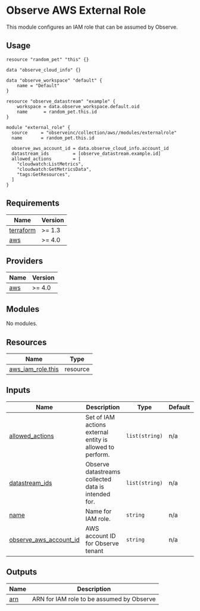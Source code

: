 # Observe AWS External Role

This module configures an IAM role that can be assumed by Observe.

## Usage

```hcl
resource "random_pet" "this" {}

data "observe_cloud_info" {}

data "observe_workspace" "default" {
    name = "Default"
}

resource "observe_datastream" "example" {
    workspace = data.observe_workspace.default.oid
    name      = random_pet.this.id
}

module "external_role" {
  source     = "observeinc/collection/aws//modules/externalrole"
  name       = random_pet.this.id

  observe_aws_account_id = data.observe_cloud_info.account_id
  datastream_ids         = [observe_datastream.example.id]
  allowed_actions        = [
    "cloudwatch:ListMetrics",
    "cloudwatch:GetMetricsData",
    "tags:GetResources",
  ]
}

```

<!-- BEGINNING OF PRE-COMMIT-TERRAFORM DOCS HOOK -->
## Requirements

| Name | Version |
|------|---------|
| <a name="requirement_terraform"></a> [terraform](#requirement\_terraform) | >= 1.3 |
| <a name="requirement_aws"></a> [aws](#requirement\_aws) | >= 4.0 |

## Providers

| Name | Version |
|------|---------|
| <a name="provider_aws"></a> [aws](#provider\_aws) | >= 4.0 |

## Modules

No modules.

## Resources

| Name | Type |
|------|------|
| [aws_iam_role.this](https://registry.terraform.io/providers/hashicorp/aws/latest/docs/resources/iam_role) | resource |

## Inputs

| Name | Description | Type | Default | Required |
|------|-------------|------|---------|:--------:|
| <a name="input_allowed_actions"></a> [allowed\_actions](#input\_allowed\_actions) | Set of IAM actions external entity is allowed to perform. | `list(string)` | n/a | yes |
| <a name="input_datastream_ids"></a> [datastream\_ids](#input\_datastream\_ids) | Observe datastreams collected data is intended for. | `list(string)` | n/a | yes |
| <a name="input_name"></a> [name](#input\_name) | Name for IAM role. | `string` | n/a | yes |
| <a name="input_observe_aws_account_id"></a> [observe\_aws\_account\_id](#input\_observe\_aws\_account\_id) | AWS account ID for Observe tenant | `string` | n/a | yes |

## Outputs

| Name | Description |
|------|-------------|
| <a name="output_arn"></a> [arn](#output\_arn) | ARN for IAM role to be assumed by Observe |
<!-- END OF PRE-COMMIT-TERRAFORM DOCS HOOK -->
